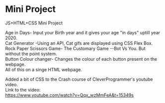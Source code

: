 # Mini Project
JS+HTML+CSS Mini Project

Age in Days- Input your Birth year and it gives your age "in days" uptill year 2020.\
Cat Generator -Using an API, Cat gifs are displayed using CSS Flex Box.\
Rock Paper Scissors Game- The Customary Game --Bot Vs You. But without the point system.\
Button Colour changer- Changes the colour of each button present on the webpage.\
All of this on a singe HTML webpage.

Added a bit of CSS to the Crash course of CleverProgrammer's youtube video.\
Link to the video:\
https://www.youtube.com/watch?v=Qqx_wzMmFeA&t=15349s
